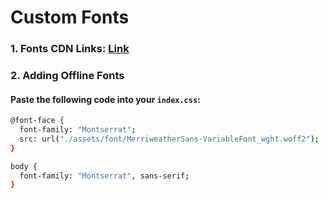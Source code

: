 # Custom Fonts

### 1. Fonts CDN Links: [Link](https://fonts.google.com/)
### 2. Adding Offline Fonts

#### Paste the following code into your `index.css`:

```bash
@font-face {
  font-family: "Montserrat";
  src: url("./assets/font/MerriweatherSans-VariableFont_wght.woff2");
}

body {
  font-family: "Montserrat", sans-serif;
}
```


